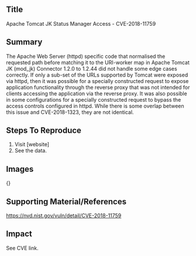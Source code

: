 ## Title 
Apache Tomcat JK Status Manager Access - CVE-2018-11759

## Summary
The Apache Web Server (httpd) specific code that normalised the requested path before matching it to the URI-worker map in Apache Tomcat JK (mod_jk) Connector 1.2.0 to 1.2.44 did not handle some edge cases correctly. If only a sub-set of the URLs supported by Tomcat were exposed via httpd, then it was possible for a specially constructed request to expose application functionality through the reverse proxy that was not intended for clients accessing the application via the reverse proxy. It was also possible in some configurations for a specially constructed request to bypass the access controls configured in httpd. While there is some overlap between this issue and CVE-2018-1323, they are not identical.

## Steps To Reproduce
1. Visit [website]
2. See the data.

## Images
{}

## Supporting Material/References
https://nvd.nist.gov/vuln/detail/CVE-2018-11759

## Impact
See CVE link.